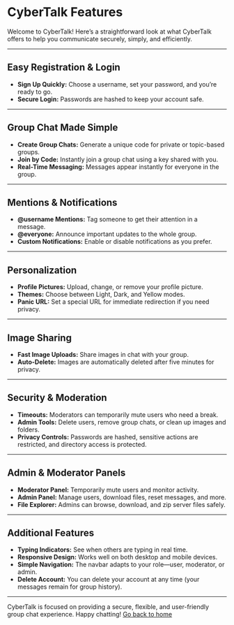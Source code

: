 # CyberTalk Features

Welcome to CyberTalk! Here’s a straightforward look at what CyberTalk offers to help you communicate securely, simply, and efficiently.

---

## Easy Registration & Login

- **Sign Up Quickly:** Choose a username, set your password, and you’re ready to go.
- **Secure Login:** Passwords are hashed to keep your account safe.

---

## Group Chat Made Simple

- **Create Group Chats:** Generate a unique code for private or topic-based groups.
- **Join by Code:** Instantly join a group chat using a key shared with you.
- **Real-Time Messaging:** Messages appear instantly for everyone in the group.

---

## Mentions & Notifications

- **@username Mentions:** Tag someone to get their attention in a message.
- **@everyone:** Announce important updates to the whole group.
- **Custom Notifications:** Enable or disable notifications as you prefer.

---

## Personalization

- **Profile Pictures:** Upload, change, or remove your profile picture.
- **Themes:** Choose between Light, Dark, and Yellow modes.
- **Panic URL:** Set a special URL for immediate redirection if you need privacy.

---

## Image Sharing

- **Fast Image Uploads:** Share images in chat with your group.
- **Auto-Delete:** Images are automatically deleted after five minutes for privacy.

---

## Security & Moderation

- **Timeouts:** Moderators can temporarily mute users who need a break.
- **Admin Tools:** Delete users, remove group chats, or clean up images and folders.
- **Privacy Controls:** Passwords are hashed, sensitive actions are restricted, and directory access is protected.

---

## Admin & Moderator Panels

- **Moderator Panel:** Temporarily mute users and monitor activity.
- **Admin Panel:** Manage users, download files, reset messages, and more.
- **File Explorer:** Admins can browse, download, and zip server files safely.

---

## Additional Features

- **Typing Indicators:** See when others are typing in real time.
- **Responsive Design:** Works well on both desktop and mobile devices.
- **Simple Navigation:** The navbar adapts to your role—user, moderator, or admin.
- **Delete Account:** You can delete your account at any time (your messages remain for group history).

---

CyberTalk is focused on providing a secure, flexible, and user-friendly group chat experience. Happy chatting!
[Go back to home](/index)